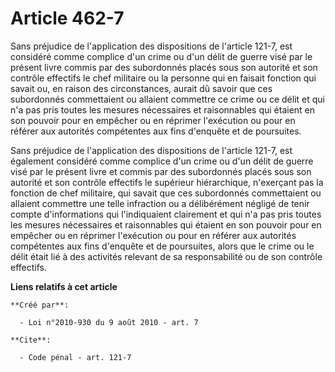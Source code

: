 # Article 462-7

Sans préjudice de l'application des dispositions de l'article 121-7, est considéré comme complice d'un crime ou d'un délit de
guerre visé par le présent livre commis par des subordonnés placés sous son autorité et son contrôle effectifs le chef
militaire ou la personne qui en faisait fonction qui savait ou, en raison des circonstances, aurait dû savoir que ces
subordonnés commettaient ou allaient commettre ce crime ou ce délit et qui n'a pas pris toutes les mesures nécessaires et
raisonnables qui étaient en son pouvoir pour en empêcher ou en réprimer l'exécution ou pour en référer aux autorités
compétentes aux fins d'enquête et de poursuites. 

Sans préjudice de l'application des dispositions de l'article 121-7, est également considéré comme complice d'un crime ou
d'un délit de guerre visé par le présent livre et commis par des subordonnés placés sous son autorité et son contrôle
effectifs le supérieur hiérarchique, n'exerçant pas la fonction de chef militaire, qui savait que ces subordonnés
commettaient ou allaient commettre une telle infraction ou a délibérément négligé de tenir compte d'informations qui
l'indiquaient clairement et qui n'a pas pris toutes les mesures nécessaires et raisonnables qui étaient en son pouvoir pour
en empêcher ou en réprimer l'exécution ou pour en référer aux autorités compétentes aux fins d'enquête et de poursuites,
alors que le crime ou le délit était lié à des activités relevant de sa responsabilité ou de son contrôle effectifs.

**Liens relatifs à cet article**

	**Créé par**:

	  - Loi n°2010-930 du 9 août 2010 - art. 7

	**Cite**:

	  - Code pénal - art. 121-7
